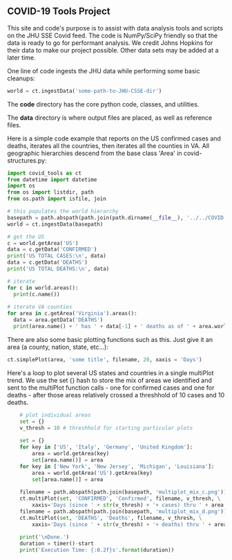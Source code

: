 <h2>COVID-19 Tools Project</h2>

This site and code's purpose is to assist with data analysis tools and scripts on the JHU SSE Covid feed.  The code is NumPy/SciPy friendly so that the data is ready to go for performant analysis.  We credit Johns Hopkins for their data to make our project possible.  Other data sets may be added at a later time.<br>

One line of code ingests the JHU data while performing some basic cleanups:

```python
world = ct.ingestData('some-path-to-JHU-CSSE-dir')
```

The <b>code</b> directory has the core python code, classes, and utilities.<br>

The <b>data</b> directory is where output files are placed, as well as reference files.<br>

Here is a simple code example that reports on the US confirmed cases and deaths, iterates all the countries, then iterates all the counties in VA.  All geographic hierarchies descend from the base class 'Area' in covid-structures.py:

```python
import covid_tools as ct
from datetime import datetime
import os
from os import listdir, path
from os.path import isfile, join

# this populates the world hierarchy
basepath = path.abspath(path.join(path.dirname(__file__), '../../COVID-19/csse_covid_19_data/csse_covid_19_time_series/'))
world = ct.ingestData(basepath)

# get the US
c = world.getArea('US')
data = c.getData('CONFIRMED')
print('US TOTAL CASES:\n', data)
data = c.getData('DEATHS')
print('US TOTAL DEATHS:\n', data)

# iterate
for c in world.areas():
  print(c.name())
 
# iterate VA counties
for area in c.getArea('Virginia').areas():
  data = area.getData('DEATHS')
  print(area.name() + ' has ' + data[-1] + ' deaths as of ' + area.world.getDates()[-1].strftime('%m/%d/%Y') + '...')
```

There are also some basic plotting functions such as this.  Just give it an area (a county, nation, state, etc...):

```python
ct.simplePlot(area, 'some title', filename, 20, xaxis = 'Days')
```

Here's a loop to plot several US states and countries in a single multiPlot trend.  We use the set {} hash to store the mix of areas we identified and sent to the multiPlot function calls - one for confirmed cases and one for deaths - after those areas relatively crossed a threshhold of 10 cases and 10 deaths.

```python
	# plot individual areas
	set = {}
	v_thresh = 10 # threshhold for starting particular plots
	
	set = {}
	for key in ['US', 'Italy', 'Germany', 'United Kingdom']:
		area = world.getArea(key)
		set[area.name()] = area
	for key in ['New York', 'New Jersey', 'Michigan', 'Louisiana']:
		area = world.getArea('US').getArea(key)
		set[area.name()] = area
	
	filename = path.abspath(path.join(basepath, 'multiplot_mix_c.png'))
	ct.multiPlot(set, 'CONFIRMED', 'Confirmed', filename, v_thresh, \
		xaxis='Days (since ' + str(v_thresh) + '+ cases) thru ' + area.world.getDates()[-1].strftime('%m/%d/%Y'), overlay=['avg'])
	filename = path.abspath(path.join(basepath, 'multiplot_mix_d.png'))
	ct.multiPlot(set, 'DEATHS', 'Deaths', filename, v_thresh, \
		xaxis='Days (since ' + str(v_thresh) + '+ deaths) thru ' + area.world.getDates()[-1].strftime('%m/%d/%Y'), overlay=['avg'])
	
	print('\nDone.')
	duration = timer()-start
	print('Execution Time: {:0.2f}s'.format(duration))
```
